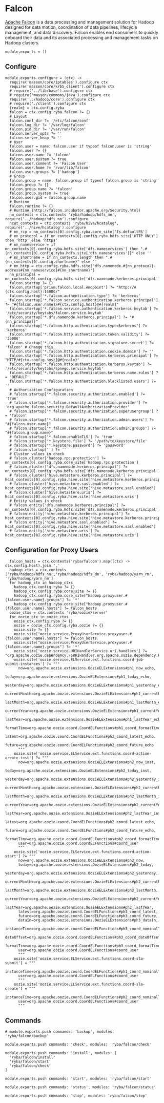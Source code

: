 
# Falcon

[Apache Falcon](http://falcon.apache.org) is a data processing and management solution for Hadoop designed
for data motion, coordination of data pipelines, lifecycle management, and data
discovery. Falcon enables end consumers to quickly onboard their data and its
associated processing and management tasks on Hadoop clusters.


    module.exports = []

## Configure

    module.exports.configure = (ctx) ->
      require('masson/core/iptables').configure ctx
      require('masson/core/krb5_client').configure ctx
      # require('../lib/base').configure ctx
      # require('masson/commons/java').configure ctx
      require('../hadoop/core').configure ctx
      # require('./client').configure ctx
      {realm} = ctx.config.ryba
      falcon = ctx.config.ryba.falcon ?= {}
      # Layout
      falcon.conf_dir ?= '/etc/falcon/conf'
      falcon.log_dir ?= '/var/log/falcon'
      falcon.pid_dir ?= '/var/run/falcon'
      falcon.server_opts ?= ''
      falcon.server_heap ?= ''
      # User
      falcon.user = name: falcon.user if typeof falcon.user is 'string'
      falcon.user ?= {}
      falcon.user.name ?= 'falcon'
      falcon.user.system ?= true
      falcon.user.comment ?= 'Falcon User'
      falcon.user.home ?= '/var/lib/falcon'
      falcon.user.groups ?= ['hadoop']
      # Group
      falcon.group = name: falcon.group if typeof falcon.group is 'string'
      falcon.group ?= {}
      falcon.group.name ?= 'falcon'
      falcon.group.system ?= true
      falcon.user.gid = falcon.group.name
      # Runtime
      falcon.runtime ?= {}
      # Runtime (http://falcon.incubator.apache.org/Security.html)
      nn_contexts = ctx.contexts 'ryba/hadoop/hdfs_nn', require('../hadoop/hdfs_nn').configure
      hcat_contexts = ctx.contexts 'ryba/hive/hcatalog', require('../hive/hcatalog').configure
      # nn_rcp = nn_contexts[0].config.ryba.core_site['fs.defaultFS']
      # nn_protocol = if nn_contexts[0].config.ryba.hdfs.site['HTTP_ONLY'] then 'http' else 'https'
      # nn_nameservice = if nn_contexts[0].config.ryba.hdfs.site['dfs.nameservices'] then ".#{nn_contexts[0].config.ryba.hdfs.site['dfs.nameservices']}" else ''
      # nn_shortname = if nn_contexts.length then ".#{nn_contexts[0].config.shortname}" else ''
      # nn_http = ctx.config.ryba.hdfs.site["dfs.namenode.#{nn_protocol}-address#{nn_nameservice}#{nn_shortname}"]
      nn_principal = nn_contexts[0].config.ryba.hdfs.site['dfs.namenode.kerberos.principal']
      falcon.startup ?= {}
      falcon.startup['prism.falcon.local.endpoint'] ?= "http://#{ctx.config.host}:16000/"
      falcon.startup['*.falcon.authentication.type'] ?= 'kerberos'
      falcon.startup['*.falcon.service.authentication.kerberos.principal'] ?= "#{falcon.user.name}/#{ctx.config.host}@#{realm}"
      falcon.startup['*.falcon.service.authentication.kerberos.keytab'] ?= '/etc/security/keytabs/falcon.service.keytab'
      falcon.startup['*.dfs.namenode.kerberos.principal'] ?= "#{nn_principal}"
      falcon.startup['*.falcon.http.authentication.type=kerberos'] ?= 'kerberos'
      falcon.startup['*.falcon.http.authentication.token.validity'] ?= '36000'
      falcon.startup['*.falcon.http.authentication.signature.secret'] ?= 'falcon' # Change this
      falcon.startup['*.falcon.http.authentication.cookie.domain'] ?= ''
      falcon.startup['*.falcon.http.authentication.kerberos.principal'] ?= "HTTP/#{ctx.config.host}@#{realm}"
      falcon.startup['*.falcon.http.authentication.kerberos.keytab'] ?= '/etc/security/keytabs/spnego.service.keytab'
      falcon.startup['*.falcon.http.authentication.kerberos.name.rules'] ?= 'DEFAULT'
      falcon.startup['*.falcon.http.authentication.blacklisted.users'] ?= ''
      # Authorization Configuration
      # falcon.startup['*.falcon.security.authorization.enabled'] ?= 'true'
      # falcon.startup['*.falcon.security.authorization.provider'] ?= 'org.apache.falcon.security.DefaultAuthorizationProvider'
      # falcon.startup['*.falcon.security.authorization.superusergroup'] ?= 'falcon'
      # falcon.startup['*.falcon.security.authorization.admin.users'] ?= "#{falcon.user.name}"
      # falcon.startup['*.falcon.security.authorization.admin.groups'] ?= "#{falcon.group.name}"
      # falcon.startup['*.falcon.enableTLS'] ?= 'true'
      # falcon.startup['*.keystore.file'] ?= '/path/to/keystore/file'
      # falcon.startup['*.keystore.password'] ?= 'password'
      # falcon.startup[''] ?= ''
      # Cluster values in check
      # falcon.cluster['hadoop.rpc.protection'] ?= nn_contexts[0].config.ryba.core_site['hadoop.rpc.protection']
      # falcon.cluster['dfs.namenode.kerberos.principal'] ?= nn_contexts[0].config.ryba.hdfs.site['dfs.namenode.kerberos.principal']
      # falcon.cluster['hive.metastore.kerberos.principal'] ?= hcat_contexts[0].config.ryba.hive.site['hive.metastore.kerberos.principal']
      # falcon.cluster['hive.metastore.sasl.enabled'] ?= hcat_contexts[0].config.ryba.hive.site['hive.metastore.sasl.enabled']
      # falcon.cluster['hive.metastore.uris'] ?= hcat_contexts[0].config.ryba.hive.site['hive.metastore.uris']
      # Entity values in check
      # falcon.entity['dfs.namenode.kerberos.principal'] ?= nn_contexts[0].config.ryba.hdfs.site['dfs.namenode.kerberos.principal']
      # falcon.entity['hive.metastore.kerberos.principal'] ?= hcat_contexts[0].config.ryba.hive.site['hive.metastore.kerberos.principal']
      # falcon.entity['hive.metastore.sasl.enabled'] ?= hcat_contexts[0].config.ryba.hive.site['hive.metastore.sasl.enabled']
      # falcon.entity['hive.metastore.uris'] ?= hcat_contexts[0].config.ryba.hive.site['hive.metastore.uris']

## Configuration for Proxy Users

      falcon_hosts = ctx.contexts('ryba/falcon').map((ctx) -> ctx.config.host).join ','
      hadoop_ctxs = ctx.contexts ['ryba/hadoop/hdfs_nn','ryba/hadoop/hdfs_dn', 'ryba/hadoop/yarn_rm', 'ryba/hadoop/yarn_nm']
      for hadoop_ctx in hadoop_ctxs
        hadoop_ctx.config.ryba ?= {}
        hadoop_ctx.config.ryba.core_site ?= {}
        hadoop_ctx.config.ryba.core_site["hadoop.proxyuser.#{falcon.user.name}.groups"] ?= '*'
        hadoop_ctx.config.ryba.core_site["hadoop.proxyuser.#{falcon.user.name}.hosts"] ?= falcon_hosts
      oozie_ctxs = ctx.contexts 'ryba/oozie/server'
      for oozie_ctx in oozie_ctxs
        oozie_ctx.config.ryba ?= {}
        oozie = oozie_ctx.config.ryba.oozie ?= {}
        oozie.site ?= {}
        oozie.site["oozie.service.ProxyUserService.proxyuser.#{falcon.user.name}.hosts"] ?= falcon_hosts
        oozie.site["oozie.service.ProxyUserService.proxyuser.#{falcon.user.name}.groups"] ?= '*'
        oozie.site['oozie.service.URIHandlerService.uri.handlers'] ?= "org.apache.oozie.dependency.FSURIHandler,org.apache.oozie.dependency.HCatURIHandler"
        oozie.site['oozie.service.ELService.ext.functions.coord-job-submit-instances'] ?= """
          now=org.apache.oozie.extensions.OozieELExtensions#ph1_now_echo,
          today=org.apache.oozie.extensions.OozieELExtensions#ph1_today_echo,
          yesterday=org.apache.oozie.extensions.OozieELExtensions#ph1_yesterday_echo,
          currentMonth=org.apache.oozie.extensions.OozieELExtensions#ph1_currentMonth_echo,
          lastMonth=org.apache.oozie.extensions.OozieELExtensions#ph1_lastMonth_echo,
          currentYear=org.apache.oozie.extensions.OozieELExtensions#ph1_currentYear_echo,
          lastYear=org.apache.oozie.extensions.OozieELExtensions#ph1_lastYear_echo,
          formatTime=org.apache.oozie.coord.CoordELFunctions#ph1_coord_formatTime_echo,
          latest=org.apache.oozie.coord.CoordELFunctions#ph2_coord_latest_echo,
          future=org.apache.oozie.coord.CoordELFunctions#ph2_coord_future_echo
          """
        oozie.site['oozie.service.ELService.ext.functions.coord-action-create-inst'] ?= """
          now=org.apache.oozie.extensions.OozieELExtensions#ph2_now_inst,
          today=org.apache.oozie.extensions.OozieELExtensions#ph2_today_inst,
          yesterday=org.apache.oozie.extensions.OozieELExtensions#ph2_yesterday_inst,
          currentMonth=org.apache.oozie.extensions.OozieELExtensions#ph2_currentMonth_inst,
          lastMonth=org.apache.oozie.extensions.OozieELExtensions#ph2_lastMonth_inst,
          currentYear=org.apache.oozie.extensions.OozieELExtensions#ph2_currentYear_inst,
          lastYear=org.apache.oozie.extensions.OozieELExtensions#ph2_lastYear_inst,
          latest=org.apache.oozie.coord.CoordELFunctions#ph2_coord_latest_echo,
          future=org.apache.oozie.coord.CoordELFunctions#ph2_coord_future_echo,
          formatTime=org.apache.oozie.coord.CoordELFunctions#ph2_coord_formatTime,
          user=org.apache.oozie.coord.CoordELFunctions#coord_user
          """
        oozie.site['oozie.service.ELService.ext.functions.coord-action-start'] ?= """
          now=org.apache.oozie.extensions.OozieELExtensions#ph2_now,
          today=org.apache.oozie.extensions.OozieELExtensions#ph2_today,
          yesterday=org.apache.oozie.extensions.OozieELExtensions#ph2_yesterday,
          currentMonth=org.apache.oozie.extensions.OozieELExtensions#ph2_currentMonth,
          lastMonth=org.apache.oozie.extensions.OozieELExtensions#ph2_lastMonth,
          currentYear=org.apache.oozie.extensions.OozieELExtensions#ph2_currentYear,
          lastYear=org.apache.oozie.extensions.OozieELExtensions#ph2_lastYear,
          latest=org.apache.oozie.coord.CoordELFunctions#ph3_coord_latest,
          future=org.apache.oozie.coord.CoordELFunctions#ph3_coord_future,
          dataIn=org.apache.oozie.extensions.OozieELExtensions#ph3_dataIn,
          instanceTime=org.apache.oozie.coord.CoordELFunctions#ph3_coord_nominalTime,
          dateOffset=org.apache.oozie.coord.CoordELFunctions#ph3_coord_dateOffset,
          formatTime=org.apache.oozie.coord.CoordELFunctions#ph3_coord_formatTime,
          user=org.apache.oozie.coord.CoordELFunctions#coord_user
          """
        oozie.site['oozie.service.ELService.ext.functions.coord-sla-submit'] = """
          instanceTime=org.apache.oozie.coord.CoordELFunctions#ph1_coord_nominalTime_echo_fixed,
          user=org.apache.oozie.coord.CoordELFunctions#coord_user
          """
        oozie.site['oozie.service.ELService.ext.functions.coord-sla-create'] = """
          instanceTime=org.apache.oozie.coord.CoordELFunctions#ph2_coord_nominalTime,
          user=org.apache.oozie.coord.CoordELFunctions#coord_user
          """

## Commands

    # module.exports.push commands: 'backup', modules: 'ryba/falcon/backup'

    module.exports.push commands: 'check', modules: 'ryba/falcon/check'

    module.exports.push commands: 'install', modules: [
      'ryba/falcon/install'
      'ryba/falcon/start'
      'ryba/falcon/check'
    ]

    module.exports.push commands: 'start', modules: 'ryba/falcon/start'

    module.exports.push commands: 'status', modules: 'ryba/falcon/status'

    module.exports.push commands: 'stop', modules: 'ryba/falcon/stop'

[falcon]: http://falcon.incubator.apache.org/
